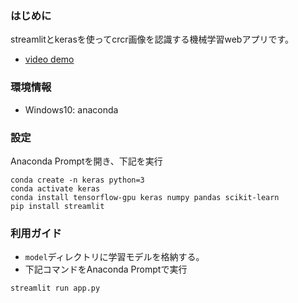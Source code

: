 ### はじめに
streamlitとkerasを使ってcrcr画像を認識する機械学習webアプリです。
- [video demo](https://twitter.com/irisuinwl/status/1298259707602202625)

### 環境情報

- Windows10: anaconda

### 設定

Anaconda Promptを開き、下記を実行

```
conda create -n keras python=3
conda activate keras
conda install tensorflow-gpu keras numpy pandas scikit-learn
pip install streamlit
```

### 利用ガイド

- `model`ディレクトリに学習モデルを格納する。
- 下記コマンドをAnaconda Promptで実行

```
streamlit run app.py
```
